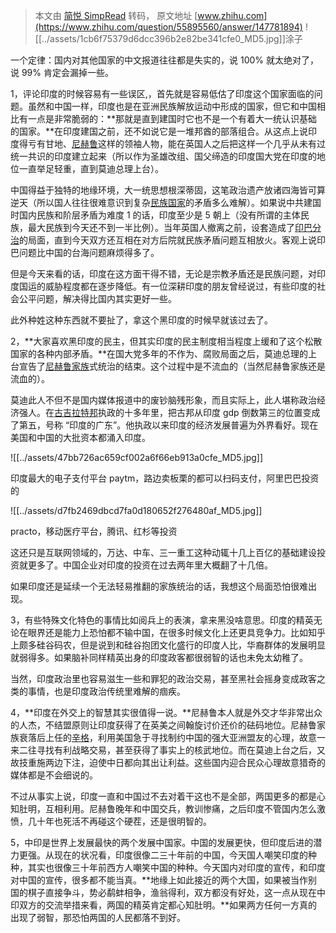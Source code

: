 > 本文由 [简悦 SimpRead](http://ksria.com/simpread/) 转码， 原文地址 [www.zhihu.com](https://www.zhihu.com/question/55895560/answer/147781894) ![[../assets/1cb6f75379d6dcc396b2e82be341cfe0_MD5.jpg]]涂子​​

一个定律：国内对其他国家的中文报道往往都是失实的，说 100% 就太绝对了，说 99% 肯定会漏掉一些。

1，评论印度的时候容易有一些误区,，首先就是容易低估了印度这个国家面临的问题。虽然和中国一样，印度也是在亚洲民族解放运动中形成的国家，但它和中国相比有一点是非常脆弱的：**那就是直到建国时它也不是一个有着大一统认识基础的国家。**在印度建国之前，还不如说它是一堆邦酋的部落组合。从这点上说印度得亏有甘地、[尼赫鲁](https://www.zhihu.com/search?q=%E5%B0%BC%E8%B5%AB%E9%B2%81&search_source=Entity&hybrid_search_source=Entity&hybrid_search_extra=%7B%22sourceType%22%3A%22answer%22%2C%22sourceId%22%3A147781894%7D)这样的领袖人物，能在英国人之后把这样一个几乎从未有过统一共识的印度建立起来（所以作为圣雄改组、国父缔造的印度国大党在印度的地位一直举足轻重，直到莫迪总理上台）。

中国得益于独特的地缘环境，大一统思想根深蒂固，这笔政治遗产放诸四海皆可算逆天（所以国人往往很难意识到复杂[民族国家](https://www.zhihu.com/search?q=%E6%B0%91%E6%97%8F%E5%9B%BD%E5%AE%B6&search_source=Entity&hybrid_search_source=Entity&hybrid_search_extra=%7B%22sourceType%22%3A%22answer%22%2C%22sourceId%22%3A147781894%7D)的矛盾多么难解）。如果说中共建国时国内民族和阶层矛盾为难度 1 的话，印度至少是 5 朝上（没有所谓的主体民族，最大民族到今天还不到一半比例）。当年英国人撤离之前，设套造成了[印巴分治](https://www.zhihu.com/search?q=%E5%8D%B0%E5%B7%B4%E5%88%86%E6%B2%BB&search_source=Entity&hybrid_search_source=Entity&hybrid_search_extra=%7B%22sourceType%22%3A%22answer%22%2C%22sourceId%22%3A147781894%7D)的局面，直到今天双方还互相在对方后院就民族矛盾问题互相放火。客观上说印巴问题比中国的台海问题麻烦得多了。

但是今天来看的话，印度在这方面干得不错，无论是宗教矛盾还是民族问题，对印度国运的威胁程度都在逐步降低。有一位深耕印度的朋友曾经说过，有些印度的社会公平问题，解决得比国内其实更好一些。

此外种姓这种东西就不要扯了，拿这个黑印度的时候早就该过去了。

2，**大家喜欢黑印度的民主，但其实印度的民主制度相当程度上缓和了这个松散国家的各种内部矛盾。**在国大党多年的不作为、腐败局面之后，莫迪总理的上台宣告了[尼赫鲁家族](https://www.zhihu.com/search?q=%E5%B0%BC%E8%B5%AB%E9%B2%81%E5%AE%B6%E6%97%8F&search_source=Entity&hybrid_search_source=Entity&hybrid_search_extra=%7B%22sourceType%22%3A%22answer%22%2C%22sourceId%22%3A147781894%7D)式统治的结束。这个过程中是不流血的（当然尼赫鲁家族还是流血的）。

莫迪此人不但不是国内媒体报道中的废钞脑残形象，而且实际上，此人堪称政治经济强人。在[古吉拉特邦](https://www.zhihu.com/search?q=%E5%8F%A4%E5%90%89%E6%8B%89%E7%89%B9%E9%82%A6&search_source=Entity&hybrid_search_source=Entity&hybrid_search_extra=%7B%22sourceType%22%3A%22answer%22%2C%22sourceId%22%3A147781894%7D)执政的十多年里，把古邦从印度 gdp 倒数第三的位置变成了第五，号称 “印度的广东”。他执政以来印度的经济发展普遍为外界看好。现在美国和中国的大批资本都涌入印度。

![[../assets/47bb726ac659cf002a6f66eb913a0cfe_MD5.jpg]]

印度最大的电子支付平台 paytm，路边卖板栗的都可以扫码支付，阿里巴巴投资的

![[../assets/d7fb2469dbcd7fa0d180652f276480af_MD5.jpg]]

practo，移动医疗平台，腾讯、红杉等投资

这还只是互联网领域的，万达、中车、三一重工这种动辄十几上百亿的基础建设投资就更多了。中国企业对印度的投资在过去两年里大概翻了十几倍。

如果印度还是延续一个无法轻易推翻的家族统治的话，我想这个局面恐怕很难出现。

3，有些特殊文化特色的事情比如阅兵上的表演，拿来黑没啥意思。印度的精英无论在眼界还是能力上恐怕都不输中国，在很多时候文化上还更具竞争力。比如知乎上颇多硅谷码农，但是说到和硅谷抱团文化盛行的印度人比，华裔群体的发展明显就弱得多。如果脑补同样精英出身的印度政客都很弱智的话也未免太幼稚了。

当然，印度政治里也容易滋生一些和罪犯的政治交易，甚至黑社会摇身变成政客之类的事情，也是印度政治传统里难解的痼疾。

4，**印度在外交上的智慧其实很值得一说。**尼赫鲁本人就是外交才华非常出众的人杰，不结盟原则让印度获得了在英美之间翰旋讨价还价的砝码地位。尼赫鲁家族衰落后上任的[辛格](https://www.zhihu.com/search?q=%E8%BE%9B%E6%A0%BC&search_source=Entity&hybrid_search_source=Entity&hybrid_search_extra=%7B%22sourceType%22%3A%22answer%22%2C%22sourceId%22%3A147781894%7D)，利用美国急于寻找制约中国的强大亚洲盟友的心理，故意一来二往寻找有利战略交易，甚至获得了事实上的核武地位。而在莫迪上台之后，又故技重施两边下注，迫使中日都向其出让利益。这些国内迎合民众心理故意猎奇的媒体都是不会细说的。

不过从事实上说，印度一直和中国过不去对着干这也不是全部，两国更多的都是心知肚明，互相利用。尼赫鲁晚年和中国交兵，教训惨痛，之后印度不管国内怎么激愤，几十年也死活不再碰这个硬茬，还是很明智的。

5，中印是世界上发展最快的两个发展中国家。中国的发展更快，但印度后进的潜力更强。从现在的状况看，印度很像二三十年前的中国，今天国人嘲笑印度的种种，其实也很像三十年前西方人嘲笑中国的种种。今天国内对印度的宣传，和印度对中国的宣传，很多都不能当真。**地缘上如此接近的两个大国，如果被当作别国的棋子直接争斗，势必鹬蚌相争，渔翁得利，双方都没有好处，这一点从现在中印双方的交流举措来看，两国的精英肯定都心知肚明。**如果两方任何一方真的出现了弱智，那恐怕两国的人民都落不到好。